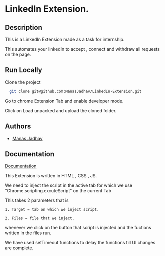 
# LinkedIn Extension.




## Description

This is a LinkedIn Extension made as a task for internship.

This automates your linkedIn to accept , connect and withdraw all requests on the page.


## Run Locally

Clone the project

```bash
  git clone git@github.com:ManasJadhav/LinkedIn-Extension.git
```

Go to chrome Extension Tab and enable developer mode.

Click on Load unpacked and upload the cloned folder.

## Authors  

- [Manas Jadhav](https://github.com/ManasJadhav)




## Documentation

[Documentation](https://linktodocumentation)

This Extension is written in HTML , CSS , JS.

We need to inject the script in the active tab for which we use "Chrome.scripting.excuteScript" on the current Tab 

This takes 2 parameters that is 
    
    1. Target = tab on which we inject script.

    2. Files = file that we inject.

whenever we click on the button that script is injected and the fuctions written in the files run.

We have used setTimeout functions to delay the functions till UI changes are complete.
